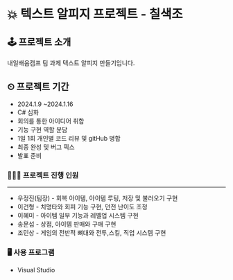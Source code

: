# 💥 텍스트 알피지 프로젝트 - 칠색조

## 🕹 프로젝트 소개
내일배움캠프 팀 과제 텍스트 알피지 만들기입니다.

## ⏲ 프로젝트 기간
- 2024.1.9 ~2024.1.16
- C# 심화
- 회의를 통한 아이디어 취합
- 기능 구현 역할 분담   
- 1일 1회 개인별 코드 리뷰 및 gitHub 병합
- 최종 완성 및 버그 픽스
- 발표 준비

### 👨‍👧‍👧 프로젝트 진행 인원
---
- 우정진(팀장) - 회복 아이템, 아이템 루팅, 저장 및 불러오기 구현
- 이건형 - 치명타와 회피 기능 구현, 던전 난이도 조정
- 이혜미 - 아이템 일부 기능과 레벨업 시스템 구현
- 송문섭 - 상점, 아이템 판매와 구매 구현
- 조민상 - 게임의 전반적 뼈대와 전투,스킬, 직업 시스템 구현

### 🖥 사용 프로그램

 - Visual Studio
